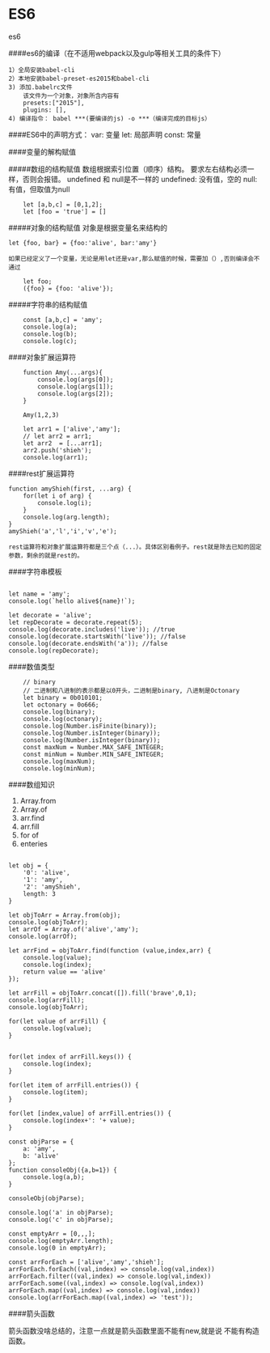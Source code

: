# ES6
es6

####es6的编译（在不适用webpack以及gulp等相关工具的条件下）

    1）全局安装babel-cli
    2）本地安装babel-preset-es2015和babel-cli
    3) 添加.babelrc文件
        该文件为一个对象，对象所含内容有
        presets:["2015"],
        plugins: [],
    4) 编译指令： babel ***(要编译的js) -o ***（编译完成的目标js）
    

####ES6中的声明方式：
    var: 变量
    let: 局部声明
    const: 常量
    
####变量的解构赋值

#####数组的结构赋值
    数组根据索引位置（顺序）结构。
    要求左右结构必须一样，否则会报错。
    undefined 和 null是不一样的
    undefined: 没有值，空的
    null: 有值，但取值为null
    
```
    let [a,b,c] = [0,1,2];
    let [foo = 'true'] = []
```

#####对象的结构赋值
    对象是根据变量名来结构的
```
let {foo, bar} = {foo:'alive', bar:'amy'}
```

    如果已经定义了一个变量，无论是用let还是var,那么赋值的时候，需要加（）,否则编译会不通过
    
```
    let foo;
    ({foo} = {foo: 'alive'});
```

#####字符串的结构赋值

```
    const [a,b,c] = 'amy';
    console.log(a);
    console.log(b);
    console.log(c);
```

####对象扩展运算符

```
    function Amy(...args){
        console.log(args[0]);
        console.log(args[1]);
        console.log(args[2]);
    }
    
    Amy(1,2,3)
    
    let arr1 = ['alive','amy'];
    // let arr2 = arr1;
    let arr2  = [...arr1];
    arr2.push('shieh');
    console.log(arr1);
```


####rest扩展运算符

```
function amyShieh(first, ...arg) {
    for(let i of arg) {
        console.log(i);
    }
    console.log(arg.length);
}
amyShieh('a','l','i','v','e');
```

    rest运算符和对象扩展运算符都是三个点（...）。具体区别看例子。rest就是除去已知的固定参数，剩余的就是rest的。
    
####字符串模板
```
    
let name = 'amy';
console.log(`hello alive${name}!`);

let decorate = 'alive';
let repDecorate = decorate.repeat(5);
console.log(decorate.includes('live')); //true
console.log(decorate.startsWith('live')); //false
console.log(decorate.endsWith('a')); //false
console.log(repDecorate);
```

####数值类型
```
    // binary
    // 二进制和八进制的表示都是以0开头，二进制是binary, 八进制是Octonary
    let binary = 0b010101;
    let octonary = 0o666;
    console.log(binary);
    console.log(octonary);
    console.log(Number.isFinite(binary));
    console.log(Number.isInteger(binary));
    console.log(Number.isInteger(binary));
    const maxNum = Number.MAX_SAFE_INTEGER;
    const minNum = Number.MIN_SAFE_INTEGER;
    console.log(maxNum);
    console.log(minNum);
```

####数组知识
1.  Array.from
2.  Array.of
3.  arr.find
4.  arr.fill
5.  for of
6.  enteries

```
    
let obj = {
    '0': 'alive',
    '1': 'amy',
    '2': 'amyShieh',
    length: 3
}

let objToArr = Array.from(obj);
console.log(objToArr);
let arrOf = Array.of('alive','amy');
console.log(arrOf);

let arrFind = objToArr.find(function (value,index,arr) {
    console.log(value);
    console.log(index);
    return value == 'alive'
});

let arrFill = objToArr.concat([]).fill('brave',0,1);
console.log(arrFill);
console.log(objToArr);

for(let value of arrFill) {
    console.log(value);
}


for(let index of arrFill.keys()) {
    console.log(index);
}

for(let item of arrFill.entries()) {
    console.log(item);
}

for(let [index,value] of arrFill.entries()) {
    console.log(index+': '+ value);
}

const objParse = {
    a: 'amy',
    b: 'alive'
};
function consoleObj({a,b=1}) {
    console.log(a,b);
}

consoleObj(objParse);

console.log('a' in objParse);
console.log('c' in objParse);

const emptyArr = [0,,,];
console.log(emptyArr.length);
console.log(0 in emptyArr);

const arrForEach = ['alive','amy','shieh'];
arrForEach.forEach((val,index) => console.log(val,index))
arrForEach.filter((val,index) => console.log(val,index))
arrForEach.some((val,index) => console.log(val,index))
arrForEach.map((val,index) => console.log(val,index))
console.log(arrForEach.map((val,index) => 'test'));
```

####箭头函数

箭头函数没啥总结的，注意一点就是箭头函数里面不能有new,就是说 不能有构造函数。

